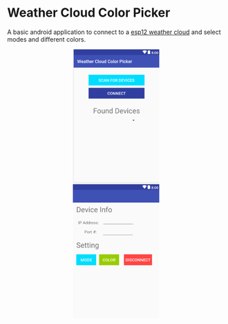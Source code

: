 # Weather Cloud Color Picker

A basic android application to connect to a [esp12 weather cloud](https://github.com/asuar078/esp12_weather_cloud)
and select modes and different colors.

<div style="text-align:center"><img src="screenshots/screen1.png" width="200"></div>
<div style="text-align:center"><img src="screenshots/screen2.png" width="200"></div>
